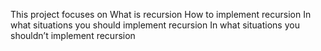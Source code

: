 This project focuses on
What is recursion
How to implement recursion
In what situations you should implement recursion
In what situations you shouldn’t implement recursion
